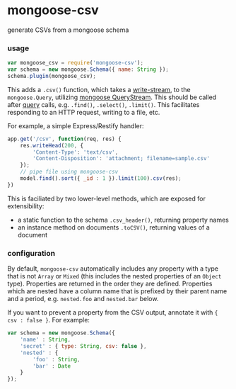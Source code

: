 # mongoose-csv

generate CSVs from a mongoose schema

### usage 

```javascript
var mongoose_csv = require('mongoose-csv');
var schema = new mongoose.Schema({ name: String });
schema.plugin(mongoose_csv);
```

This adds a `.csv()` function, which takes a [write-stream](https://nodejs.org/api/stream.html#stream_class_stream_writable), to the `mongoose.Query`, utilizing [mongoose QueryStream](http://mongoosejs.com/docs/api.html#querystream_QueryStream-pipe). This should be called after [query](http://mongoosejs.com/docs/api.html#query-js) calls, e.g. `.find()`, `.select()`, `.limit()`. This facilitates responding to an HTTP request, writing to a file, etc.

For example, a simple Express/Restify handler:

```javascript
app.get('/csv', function(req, res) {
    res.writeHead(200, {
        'Content-Type': 'text/csv',
        'Content-Disposition': 'attachment; filename=sample.csv'
    });
    // pipe file using mongoose-csv
    model.find().sort({ _id : 1 }).limit(100).csv(res);
})
```

This is faciliated by two lower-level methods, which are exposed for extensibility:

 - a static function to the schema `.csv_header()`, returning property names
 - an instance method on documents `.toCSV()`, returning values of a document


### configuration

By default, `mongoose-csv` automatically includes any property with a type that is not `Array` or `Mixed` (this includes the nested properties of an `Object` type). Properties are returned in the order they are defined. Properties which are nested have a column name that is prefixed by their parent name and a period, e.g. `nested.foo` and `nested.bar` below.

If you want to prevent a property from the CSV output, annotate it with `{ csv : false }`. For example:

```javascript
var schema = new mongoose.Schema({ 
    'name' : String,
    'secret' : { type: String, csv: false },
    'nested' : { 
        'foo' : String,
        'bar' : Date
    }
});
```

